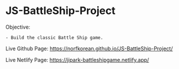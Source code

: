 # JS-BattleShip-Project

Objective: 

    - Build the classic Battle Ship game. 


Live Github Page: https://norfkorean.github.io/JS-BattleShip-Project/

Live Netlify Page: https://jipark-battleshipgame.netlify.app/